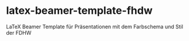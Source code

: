 # latex-beamer-template-fhdw
LaTeX Beamer Template für Präsentationen mit dem Farbschema und Stil der FDHW
